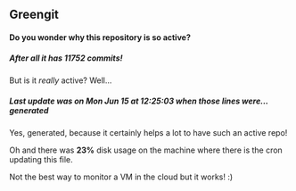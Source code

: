 ## Greengit

#### Do you wonder why this repository is so active?

##### After all it has 11752 commits!

But is it *really* active? Well...

##### Last update was on Mon Jun 15 at 12:25:03 when those lines were... generated

Yes, generated, because it certainly helps a lot to have such an active repo!

Oh and there was **23%** disk usage on the machine
where there is the cron updating this file.

Not the best way to monitor a VM in the cloud but it works! :)
